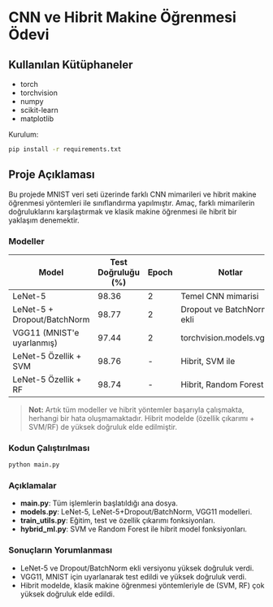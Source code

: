 # CNN ve Hibrit Makine Öğrenmesi Ödevi

## Kullanılan Kütüphaneler
- torch
- torchvision
- numpy
- scikit-learn
- matplotlib

Kurulum:
```bash
pip install -r requirements.txt
```

## Proje Açıklaması
Bu projede MNIST veri seti üzerinde farklı CNN mimarileri ve hibrit makine öğrenmesi yöntemleri ile sınıflandırma yapılmıştır. Amaç, farklı mimarilerin doğruluklarını karşılaştırmak ve klasik makine öğrenmesi ile hibrit bir yaklaşım denemektir.

### Modeller

| Model                        | Test Doğruluğu (%) | Epoch | Notlar                      |
|------------------------------|--------------------|-------|-----------------------------|
| LeNet-5                      | 98.36              |   2   | Temel CNN mimarisi          |
| LeNet-5 + Dropout/BatchNorm  | 98.77              |   2   | Dropout ve BatchNorm ekli   |
| VGG11 (MNIST'e uyarlanmış)   | 97.44              |   2   | torchvision.models.vgg11    |
| LeNet-5 Özellik + SVM        | 98.76              |   -   | Hibrit, SVM ile             |
| LeNet-5 Özellik + RF         | 98.74              |   -   | Hibrit, Random Forest ile   |

> **Not:** Artık tüm modeller ve hibrit yöntemler başarıyla çalışmakta, herhangi bir hata oluşmamaktadır. Hibrit modelde (özellik çıkarımı + SVM/RF) de yüksek doğruluk elde edilmiştir.

### Kodun Çalıştırılması

```bash
python main.py
```

### Açıklamalar
- **main.py**: Tüm işlemlerin başlatıldığı ana dosya.
- **models.py**: LeNet-5, LeNet-5+Dropout/BatchNorm, VGG11 modelleri.
- **train_utils.py**: Eğitim, test ve özellik çıkarımı fonksiyonları.
- **hybrid_ml.py**: SVM ve Random Forest ile hibrit model fonksiyonları.

### Sonuçların Yorumlanması
- LeNet-5 ve Dropout/BatchNorm ekli versiyonu yüksek doğruluk verdi.
- VGG11, MNIST için uyarlanarak test edildi ve yüksek doğruluk verdi.
- Hibrit modelde, klasik makine öğrenmesi yöntemleriyle de (SVM, RF) çok yüksek doğruluk elde edildi.


